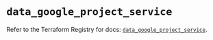 # `data_google_project_service`

Refer to the Terraform Registry for docs: [`data_google_project_service`](https://registry.terraform.io/providers/hashicorp/google/5.19.0/docs/data-sources/project_service).
